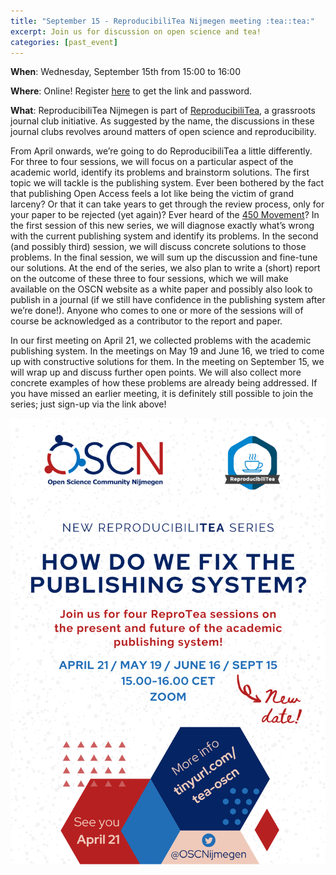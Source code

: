 ```yaml
---
title: "September 15 - ReproducibiliTea Nijmegen meeting :tea::tea:"
excerpt: Join us for discussion on open science and tea!
categories: [past_event]
---
```


**When**: Wednesday, September 15th from 15:00 to 16:00

**Where**: Online! Register [here](https://forms.gle/EJkPkCx7jTNkfg8o8) to get the link and password.

**What**: ReproducibiliTea Nijmegen is part of [ReproducibiliTea](https://reproducibilitea.org/), a grassroots journal club initiative.
As suggested by the name, the discussions in these journal clubs revolves around matters of open science and reproducibility.

From April onwards, we’re going to do ReproducibiliTea a little differently. For three to four sessions, we will focus on a particular aspect of the academic world, identify its problems and brainstorm solutions. The first topic we will tackle is the publishing system. Ever been bothered by the fact that publishing Open Access feels a lot like being the victim of grand larceny? Or that it can take years to get through the review process, only for your paper to be rejected (yet again)? Ever heard of the [450 Movement](https://twitter.com/450Movement)? In the first session of this new series, we will diagnose exactly what’s wrong with the current publishing system and identify its problems. In the second (and possibly third) session, we will discuss concrete solutions to those problems. In the final session, we will sum up the discussion and fine-tune our solutions. At the end of the series, we also plan to write a (short) report on the outcome of these three to four sessions, which we will make available on the OSCN website as a white paper and possibly also look to publish in a journal (if we still have confidence in the publishing system after we’re done!). Anyone who comes to one or more of the sessions will of course be acknowledged as a contributor to the report and paper.

In our first meeting on April 21, we collected problems with the academic publishing system. In the meetings on May 19 and June 16, we tried to come up with constructive solutions for them. In the meeting on September 15, we will wrap up and discuss further open points. We will also collect more concrete examples of how these problems are already being addressed. If you have missed an earlier meeting, it is definitely still possible to join the series; just sign-up via the link above! 

![flyer](../assets//images//ReproTea_series.png)